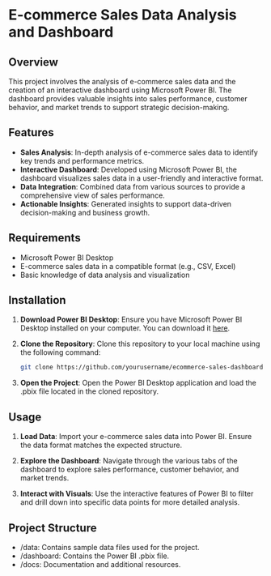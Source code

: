 # E-commerce Sales Data Analysis and Dashboard

## Overview

This project involves the analysis of e-commerce sales data and the creation of an interactive dashboard using Microsoft Power BI. The dashboard provides valuable insights into sales performance, customer behavior, and market trends to support strategic decision-making.

## Features

- **Sales Analysis**: In-depth analysis of e-commerce sales data to identify key trends and performance metrics.
- **Interactive Dashboard**: Developed using Microsoft Power BI, the dashboard visualizes sales data in a user-friendly and interactive format.
- **Data Integration**: Combined data from various sources to provide a comprehensive view of sales performance.
- **Actionable Insights**: Generated insights to support data-driven decision-making and business growth.

## Requirements

- Microsoft Power BI Desktop
- E-commerce sales data in a compatible format (e.g., CSV, Excel)
- Basic knowledge of data analysis and visualization

## Installation

1. **Download Power BI Desktop**: Ensure you have Microsoft Power BI Desktop installed on your computer. You can download it [here](https://powerbi.microsoft.com/desktop/).

2. **Clone the Repository**: Clone this repository to your local machine using the following command:
   ```bash
   git clone https://github.com/yourusername/ecommerce-sales-dashboard.git
3. **Open the Project**: Open the Power BI Desktop application and load the .pbix file located in the cloned repository.

## Usage
1. **Load Data**: Import your e-commerce sales data into Power BI. Ensure the data format matches the expected structure.

2. **Explore the Dashboard**: Navigate through the various tabs of the dashboard to explore sales performance, customer behavior, and market trends.

3. **Interact with Visuals**: Use the interactive features of Power BI to filter and drill down into specific data points for more detailed analysis.

## Project Structure
- /data: Contains sample data files used for the project.
- /dashboard: Contains the Power BI .pbix file.
- /docs: Documentation and additional resources.
